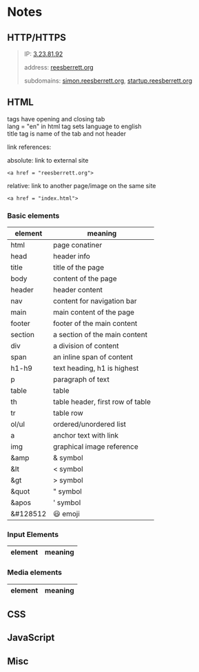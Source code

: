 # Notes

## HTTP/HTTPS

> IP: [3.23.81.92](3.23.81.92)  
>  
> address: [reesberrett.org](reesberrett.org)  
>   
> subdomains: [simon.reesberrett.org](simon.reesberrett.org), [startup.reesberrett.org](startup.reesberrett.org) 
  

## HTML

tags have opening and closing tab  
lang = "en" in html tag sets language to english  
title tag is name of the tab and not header  
  
link references: 
  
absolute: link to external site  
```
<a href = "reesberrett.org">  
```
    
relative: link to another page/image on the same site  
```
<a href = "index.html">  
```  
### Basic elements
element | meaning 
------- | -------
html | page conatiner
head | header info 
title | title of the page
body | content of the page
header | header content
nav | content for navigation bar
main | main content of the page
footer | footer of the main content
section | a section of the main content
div | a division of content
span | an inline span of content
h1-h9 | text heading, h1 is highest
p | paragraph of text
table | table
th | table header, first row of table
tr | table row
ol/ul | ordered/unordered list
a | anchor text with link
img | graphical image reference
&amp | & symbol
&lt | < symbol
&gt | > symbol
&quot | " symbol
&apos | ' symbol
&#128512 | 😃 emoji

### Input Elements
element | meaning
------- | -------

### Media elements
element | meaning
------- | -------

## CSS

## JavaScript

## Misc
